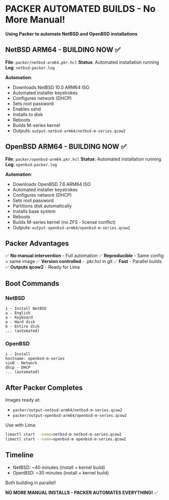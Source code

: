 # PACKER AUTOMATED BUILDS - No More Manual!

**Using Packer to automate NetBSD and OpenBSD installations**

## NetBSD ARM64 - BUILDING NOW ✅

**File**: `packer/netbsd-arm64.pkr.hcl`
**Status**: Automated installation running
**Log**: `netbsd-packer.log`

**Automation**:
- Downloads NetBSD 10.0 ARM64 ISO
- Automated installer keystrokes
- Configures network (DHCP)
- Sets root password
- Enables sshd
- Installs to disk
- Reboots
- Builds M-series kernel
- Outputs: `output-netbsd-arm64/netbsd-m-series.qcow2`

## OpenBSD ARM64 - BUILDING NOW ✅

**File**: `packer/openbsd-arm64.pkr.hcl`
**Status**: Automated installation running
**Log**: `openbsd-packer.log`

**Automation**:
- Downloads OpenBSD 7.6 ARM64 ISO
- Automated installer keystrokes
- Configures network (DHCP)
- Sets root password
- Partitions disk automatically
- Installs base system
- Reboots
- Builds M-series kernel (no ZFS - license conflict)
- Outputs: `output-openbsd-arm64/openbsd-m-series.qcow2`

## Packer Advantages

✅ **No manual intervention** - Full automation
✅ **Reproducible** - Same config = same image
✅ **Version controlled** - .pkr.hcl in git
✅ **Fast** - Parallel builds
✅ **Outputs qcow2** - Ready for Lima

## Boot Commands

### NetBSD
```
1 - Install NetBSD
a - English
a - Keyboard
a - Hard disk
b - Entire disk
... (automated)
```

### OpenBSD
```
i - Install
hostname: openbsd-m-series
vio0 - Network
dhcp - DHCP
... (automated)
```

## After Packer Completes

Images ready at:
- `packer/output-netbsd-arm64/netbsd-m-series.qcow2`
- `packer/output-openbsd-arm64/openbsd-m-series.qcow2`

Use with Lima:
```bash
limactl start --name=netbsd-m netbsd-m-series.qcow2
limactl start --name=openbsd-m openbsd-m-series.qcow2
```

## Timeline

- NetBSD: ~40 minutes (install + kernel build)
- OpenBSD: ~30 minutes (install + kernel build)

Both building in parallel!

**NO MORE MANUAL INSTALLS - PACKER AUTOMATES EVERYTHING!** ✅
